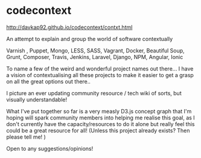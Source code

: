 # codecontext
http://davkap92.github.io/codecontext/contxt.html

An attempt to explain and group the world of software contextually

Varnish , Puppet, Mongo, LESS, SASS, Vagrant, Docker, Beautiful Soup,
Grunt, Composer, Travis, Jenkins, Laravel, Django, NPM, Angular, Ionic

To name a few of the weird and wonderful project names out there...
I have a vision of contextualising all these projects to make it easier to get a grasp on all
the great options out there..

I picture an ever updating community resource / tech wiki of sorts, but visually understandable!

What I've put together so far is a very measly D3.js concept graph that I'm hoping will spark community members into helping me
realise this goal, as I don't currently have the capacity/resources to do it alone but really feel this could be a great resource for all! (Unless this project already exists? Then please tell me! )

Open to any suggestions/opinions! 

